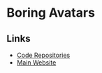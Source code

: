 # Boring Avatars

## Links

- [Code Repositories](https://github.com/boringdesigners/boring-avatars)
- [Main Website](https://boringavatars.com)

